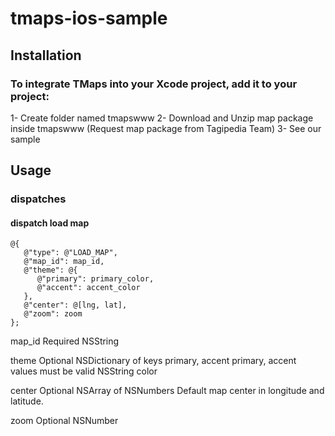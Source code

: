 # tmaps-ios-sample

## Installation
### To integrate TMaps into your Xcode project, add it to your project:
1- Create folder named tmapswww
2- Download and Unzip map package inside tmapswww (Request map package from Tagipedia Team)
3- See our sample

## Usage
### dispatches

#### dispatch load map

```objc
@{
   @"type": @"LOAD_MAP",
   @"map_id": map_id,
   @"theme": @{
      @"primary": primary_color,
      @"accent": accent_color
   },
   @"center": @[lng, lat],
   @"zoom": zoom
};
```

map_id
Required NSString

theme
Optional NSDictionary of keys primary, accent
primary, accent values must be valid NSString color

center
Optional NSArray of NSNumbers
Default map center in longitude and latitude.

zoom
Optional NSNumber






